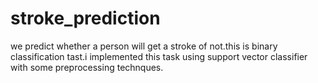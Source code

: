 # stroke_prediction
we predict whether a person will get a stroke of not.this is binary classification tast.i implemented this task using support vector classifier with some preprocessing technques.
